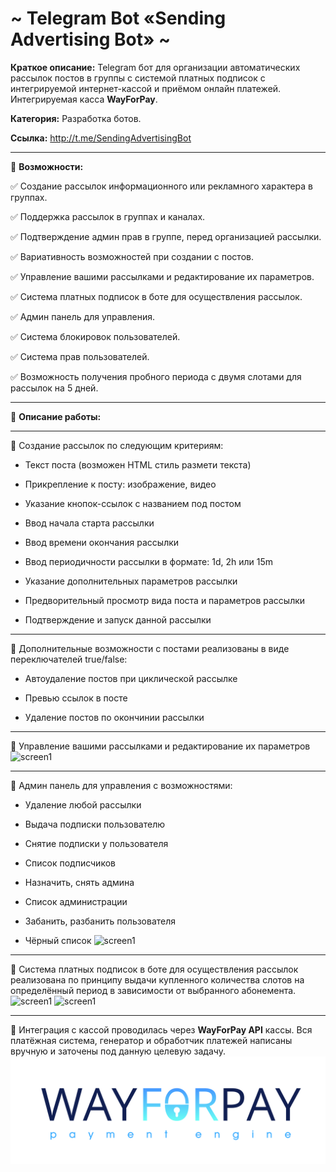# ~ Telegram Bot «Sending Advertising Bot» ~

**Краткое описание:** Telegram бот для организации автоматических рассылок постов в группы с системой платных подписок с интегрируемой интернет-кассой и приёмом онлайн платежей.  Интегрируемая касса **WayForPay**.

**Категория:** Разработка ботов.

**Ссылка:** http://t.me/SendingAdvertisingBot

-----------------------------------

🔻 **Возможности:**

✅ Создание рассылок информационного или рекламного характера в группах.

✅ Поддержка рассылок в группах и каналах.

✅ Подтверждение админ прав в группе, перед организацией рассылки.

✅ Вариативность возможностей при создании с постов.

✅ Управление вашими рассылками и редактирование их параметров.

✅ Система платных подписок в боте для осуществления рассылок.

✅ Админ панель для управления.

✅ Система блокировок пользователей.

✅ Система прав пользователей.

✅ Возможность получения пробного периода с двумя слотами для рассылок на 5 дней.

-----------------------------------

🔻 **Описание работы:**

-----------------------------------

🔹 Создание рассылок по следующим критериям:

   - Текст поста (возможен HTML стиль размети текста)
	
   - Прикрепление к посту: изображение, видео
	
   - Указание кнопок-ссылок с названием под постом
	
   - Ввод начала старта рассылки
	
   - Ввод времени окончания рассылки
	
   - Ввод периодичности рассылки в формате: 1d, 2h или 15m
	
   - Указание дополнительных параметров рассылки
	
   - Предворительный просмотр вида поста и параметров рассылки
	
   - Подтверждение и запуск данной рассылки
	
-----------------------------------

🔹 Дополнительные возможности с постами реализованы в виде переключателей true/false:

   - Автоудаление постов при циклической рассылке
   
   - Превью ссылок в посте
   
   - Удаление постов по окончинии рассылки
	
-----------------------------------

🔹 Управление вашими рассылками и редактирование их параметров
![screen1](https://github.com/LexaCoronos/SendingAdvertisingBot/blob/master/img/controlSending.png)

-----------------------------------

🔹 Админ панель для управления с возможностями:

   - Удаление любой рассылки
   
   - Выдача подписки пользователю
   
   - Снятие подписки у пользователя
   
   - Список подписчиков
   
   - Назначить, снять админа
   
   - Список администрации
   
   - Забанить, разбанить пользователя
   
   - Чёрный список
![screen1](https://github.com/LexaCoronos/SendingAdvertisingBot/blob/master/img/adminpanel.png)

-----------------------------------

🔹 Система платных подписок в боте для осуществления рассылок реализована по принципу выдачи купленного количества слотов на определённый период в зависимости от выбранного абонемента.
![screen1](https://github.com/LexaCoronos/SendingAdvertisingBot/blob/master/img/ordering.png)
![screen1](https://github.com/LexaCoronos/SendingAdvertisingBot/blob/master/img/paying.png)

-----------------------------------

🔹 Интеграция с кассой проводилась через **WayForPay API** кассы. Вся платёжная система, генератор и обработчик платежей написаны вручную и заточены под данную целевую задачу.
![screen9](https://github.com/LexaCoronos/SendingAdvertisingBot/blob/master/img/WayForPay.png)
